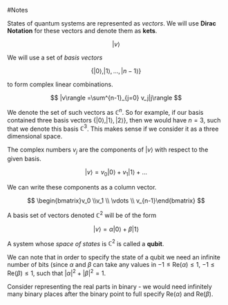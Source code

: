 #Notes

States of quantum systems are represented as _vectors_. We will use **Dirac Notation** for these vectors and denote them as **kets**.

$$ |v\rangle $$

We will use a set of _basis vectors_

$$ \{|0\rangle, |1\rangle, \dots, |n-1\rangle \} $$

to form complex linear combinations.

$$ |v\rangle =\sum^{n-1}_{j=0} v_j|j\rangle $$

We denote the set of such vectors as $\mathbb{C} ^n$. So for example, if our basis contained three basis vectors $\{|0\rangle, |1\rangle, |2\rangle \}$, then we would have $n=3$, such that we denote this basis $\mathbb{C} ^3$. This makes sense if we consider it as a three dimensional space.

The complex numbers $v_j$ are the components of $|v\rangle$ with respect to the given basis.

$$ |v\rangle=v_0|0\rangle+v_1|1\rangle+\dots $$

We can write these components as a column vector.

$$ \begin{bmatrix}v_0 \\v_1 \\ \vdots \\ v_{n-1}\end{bmatrix} $$

A basis set of vectors denoted $\mathbb{C} ^2$ will be of the form

$$ |v\rangle = \alpha|0\rangle+\beta|1\rangle $$

A system whose _space of states_ is $\mathbb{C} ^2$ is called a **qubit**.

We can note that in order to specify the state of a qubit we need an infinite number of bits (since $\alpha$ and $\beta$ can take any values in $-1 \leq \text{Re}(\alpha)\leq 1$, $-1 \leq \text{Re}(\beta)\leq 1$, such that $|\alpha|^2+|\beta|^2=1$.

Consider representing the real parts in binary - we would need infinitely many binary places after the binary point to full specify $\text{Re}(\alpha)$ and $\text{Re}(\beta)$.